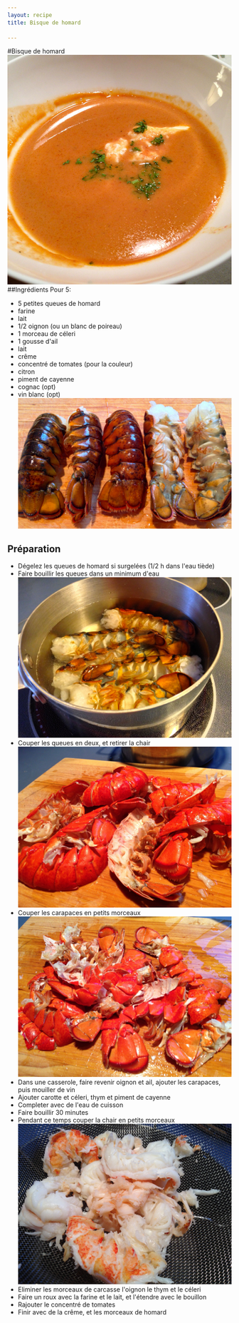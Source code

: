 ```yaml
---
layout: recipe
title: Bisque de homard

---
```

#Bisque de homard
![image](img/bisque6.jpg)
##Ingrédients
Pour 5:

* 5 petites queues de homard
* farine
* lait
* 1/2 oignon (ou un blanc de poireau)
* 1 morceau de céleri
* 1 gousse d'ail
* lait
* crême
* concentré de tomates (pour la couleur)
* citron
* piment de cayenne
* cognac (opt)
* vin blanc (opt)   
![image](img/bisque1.jpg)



## Préparation
* Dégelez les queues de homard si surgelées (1/2 h dans l'eau tiède)
* Faire bouillir les queues dans un minimum d'eau   
![image](img/bisque2.jpg)
* Couper les queues en deux, et retirer la chair   
![image](img/bisque3.jpg)
* Couper les carapaces en petits morceaux  
![image](img/bisque5.jpg)
* Dans une casserole, faire revenir oignon et ail, ajouter les carapaces, puis mouiller de vin
* Ajouter carotte et céleri, thym et piment de cayenne
* Completer avec de l'eau de cuisson
* Faire bouillir 30 minutes
* Pendant ce temps couper la chair en petits morceaux   
![image](img/bisque4.jpg)
* Eliminer les morceaux de carcasse l'oignon le thym et le céleri
* Faire un roux avec la farine et le lait, et l'étendre avec le bouillon
* Rajouter le concentré de tomates
* Finir avec de la crême, et les morceaux de homard   



